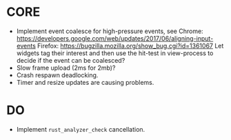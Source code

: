 # CORE

* Implement event coalesce for high-pressure events, see
   Chrome: https://developers.google.com/web/updates/2017/06/aligning-input-events
   Firefox: https://bugzilla.mozilla.org/show_bug.cgi?id=1361067
   Let widgets tag their interest and then use the hit-test in view-process to decide if
   the event can be coalesced?
* Slow frame upload (2ms for 2mb)?
* Crash respawn deadlocking.
* Timer and resize updates are causing problems.

# DO

* Implement `rust_analyzer_check` cancellation.